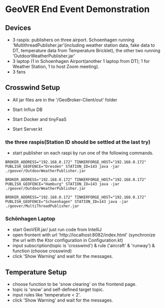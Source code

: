 # GeoVER End Event Demonstration

## Devices
- 3 raspis: publishers on three airport. Schoenhagen running 'MultithreadPublisher.jar'(including weather station data, fake data to DT, temperature data from Temperature Bricklet), the other two running 'OutdoorWeatherPublisher.jar'
- 3 laptop (1 in Schoenhagen Airport(another 1 laptop from DT); 1 for Weather Station, 1 to host Zoom meeting).
- 3 fans

## Crosswind Setup
- All jar files are in the '/GeoBroker-Client/out' folder

- Start Influx DB
- Start Docker and tinyFaaS
- Start Server.kt

[//]: # (### raspi-alpha)

[//]: # (- start tinyFaaS )

[//]: # (- start weather station by run)

[//]: # (```shell)

[//]: # (TINYFAAS_PATH="/home/pi/Documents/tinyFaaS/" FUNCTION_FILE_PATH="/home/pi/Documents/tinyFaaS/test/fns/ruleJson/" java -jar weather.jar)

[//]: # (```)

### the three raspis(Station ID should be settled at the last try)
- start publisher on each raspi by run one of the following commands. 

```shell
BROKER_ADDRESS="192.168.0.172" TINKERFORGE_HOST="192.168.0.172"  PUBLISH_GEOFENCE="Dresden" STATION_ID=143 java -jar ./geover/OutdoorWeatherPublisher.jar
```
```shell
BROKER_ADDRESS="192.168.0.172" TINKERFORGE_HOST="192.168.0.172" PUBLISH_GEOFENCE="Hamburg" STATION_ID=143 java -jar ./geover/OutdoorWeatherPublisher.jar      
```
```shell
BROKER_ADDRESS="192.168.0.172" TINKERFORGE_HOST="192.168.0.172" PUBLISH_GEOFENCE="Schoenhagen" STATION_ID=143 java -jar ./geover/MultiThreadPublisher.jar
```

### Schönhagen Laptop
- start GeoVER.jar/ just run code from IntelliJ
- open frontent with url 'http://localhost:8082/index.html' (synchronize the url with the Ktor configuration in Configuration.kt)
- input subscription(topic is 'crosswind') & rule ('aircraft' & 'runway') & function (choose crosswind)
- click 'Show Warning' and wait for the messages.

## Temperature Setup
- choose function to be 'snow clearing' on the frontend page.
- topic is 'snow' and self-defined target topic.
- input rules like 'temperature < 2'.
- click 'Show Warning' and wait for the messages.


